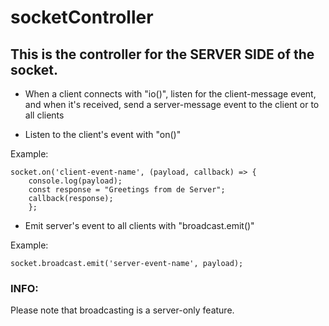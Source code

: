 # socketController
## This is the controller for the SERVER SIDE of the socket.
- When a client connects with "io()", listen for the client-message event, and when it's received, send a server-message event to the client or to all clients

- Listen to the client's event with "on()"

Example:
```
socket.on('client-event-name', (payload, callback) => {
    console.log(payload);
    const response = "Greetings from de Server";
    callback(response);
    };
```

- Emit server's event to all clients with "broadcast.emit()"

Example:
```
socket.broadcast.emit('server-event-name', payload);
```
### INFO:
Please note that broadcasting is a server-only feature.